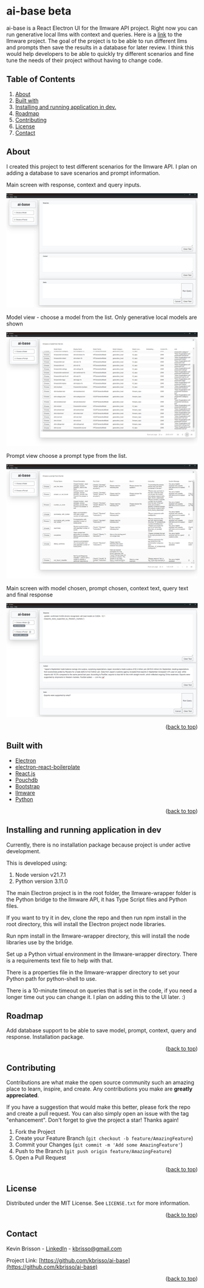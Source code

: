 
# ai-base beta
   ai-base is a React Electron UI for the llmware API project. Right now you can run generative local llms with context and queries.
   Here is a [link](https://github.com/llmware-ai/llmware) to the llmware project.
   The goal of the project is to be able to run different llms and prompts then save the results in a database for later review.
   I think this would help developers to be able to quickly try different scenarios and fine tune the needs of their project
   without having to change code.


## Table of Contents

1. [About](#About)
2. [Built with](#Built-with)
3. [Installing and running application in dev.](#Installing-and-running-application-in-dev)
4. [Roadmap](#Roadmap)
5. [Contributing](#Contributing)
6. [License](#License)
7. [Contact](#Contact)

## About
I created this project to test different scenarios for the llmware API. I plan on adding a database to save scenarios and prompt information.

Main screen with response, context and query inputs.

![](/github-images/main.png)

Model view - choose a model from the list. Only generative local models are shown

![](/github-images/model.png)

Prompt view choose a prompt type from the list.  

![](/github-images/prompt.png)

Main screen with model chosen, prompt chosen, context text, query text and final response 

![](/github-images/main-2.png)


<p align="right">(<a href="#top">back to top</a>)</p>

## Built with

* [Electron](https://www.electronjs.com)
* [electron-react-boilerplate](https://github.com/electron-react-boilerplate/electron-react-boilerplate)
* [React.js](https://reactjs.org/)
* [Pouchdb](https://pouchdb.com/)
* [Bootstrap](https://getbootstrap.com)
* [llmware](https://github.com/llmware-ai/llmware)
* [Python](https://www.python.org/)

<p align="right">(<a href="#top">back to top</a>)</p>

## Installing and running application in dev
Currently, there is no installation package because project is under active development.

This is developed using:
  1. Node version v21.7.1
  2. Python version 3.11.0

The main Electron project is in the root folder, the llmware-wrapper folder is the Python bridge to the llmware API, it has Type Script files and Python files.

If you want to try it in dev, clone the repo and then run npm install in the root directory, this will install the Electron project node libraries.

Run npm install in the llmware-wrapper directory, this will install the node libraries use by the bridge.

Set up a Python virtual environment in the llmware-wrapper directory. There is a requirements text file to help with that.

There is a properties file in the llmware-wrapper directory to set your Python path for python-shell to use.

There is a 10-minute timeout on queries that is set in the code, if you need a longer time out you can change it. I plan on adding this to the UI later. :) 

## Roadmap

Add database support to be able to save model, prompt, context, query and response.
Installation package.

<p align="right">(<a href="#top">back to top</a>)</p>

## Contributing

Contributions are what make the open source community such an amazing place to learn, inspire, and create. Any contributions you make are **greatly appreciated**.

If you have a suggestion that would make this better, please fork the repo and create a pull request. You can also simply open an issue with the tag "enhancement".
Don't forget to give the project a star! Thanks again!

1. Fork the Project
2. Create your Feature Branch (`git checkout -b feature/AmazingFeature`)
3. Commit your Changes (`git commit -m 'Add some AmazingFeature'`)
4. Push to the Branch (`git push origin feature/AmazingFeature`)
5. Open a Pull Request

<p align="right">(<a href="#top">back to top</a>)</p>

## License

Distributed under the MIT License. See `LICENSE.txt` for more information.

<p align="right">(<a href="#top">back to top</a>)</p>

## Contact

Kevin Brisson - [LinkedIn](https://www.linkedin.com/in/kevin-brisson-918445185/) - kbrisso@gmail.com

Project Link: [https://github.com/kbrisso/ai-base](https://github.com/kbrisso/ai-base)

<p align="right">(<a href="#top">back to top</a>)</p>





